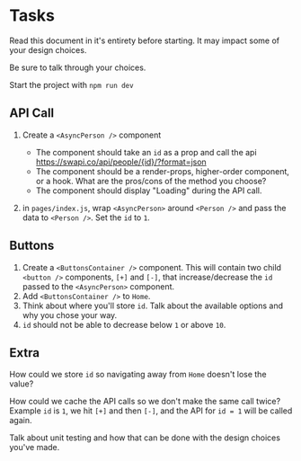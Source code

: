 # Tasks

Read this document in it's entirety before starting. It may impact some of your design choices.

Be sure to talk through your choices.

Start the project with `npm run dev`

## API Call

1. Create a `<AsyncPerson />` component

   - The component should take an `id` as a prop and call the api https://swapi.co/api/people/{id}/?format=json
   - The component should be a render-props, higher-order component, or a hook. What are the pros/cons of the method you choose?
   - The component should display "Loading" during the API call.

2. in `pages/index.js`, wrap `<AsyncPerson>` around `<Person />` and pass the data to `<Person />`. Set the `id` to `1`.

## Buttons

1. Create a `<ButtonsContainer />` component. This will contain two child `<button />` components, `[+]` and `[-]`, that increase/decrease the `id` passed to the `<AsyncPerson>` component.
2. Add `<ButtonsContainer />` to `Home`.
3. Think about where you'll store `id`. Talk about the available options and why you chose your way.
4. `id` should not be able to decrease below `1` or above `10`.

## Extra

How could we store `id` so navigating away from `Home` doesn't lose the value?

How could we cache the API calls so we don't make the same call twice? Example `id` is `1`, we hit `[+]` and then `[-]`, and the API for `id = 1` will be called again.

Talk about unit testing and how that can be done with the design choices you've made.
